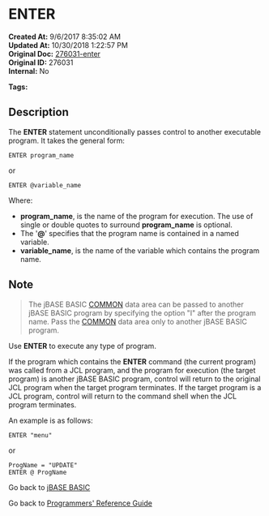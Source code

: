 # ENTER

**Created At:** 9/6/2017 8:35:02 AM  
**Updated At:** 10/30/2018 1:22:57 PM  
**Original Doc:** [276031-enter](https://docs.jbase.com/36868-jbase-basic/276031-enter)  
**Original ID:** 276031  
**Internal:** No  

**Tags:**
<badge text='program execution' vertical='middle' />

## Description

The **ENTER** statement unconditionally passes control to another executable program. It takes the general form:

```
ENTER program_name
```

or

```
ENTER @variable_name
```

Where:

- **program\_name**, is the name of the program for execution. The use of single or double quotes to surround **program\_name** is optional.
- The '**@**' specifies that the program name is contained in a named variable.
- **variable\_name**, is the name of the variable which contains the program name.

## Note

> The jBASE BASIC [COMMON](./../common) data area can be passed to another jBASE BASIC program by specifying the option "I" after the program name. Pass the [COMMON](./../common) data area only to another jBASE BASIC program.

Use **ENTER** to execute any type of program.

If the program which contains the **ENTER** command (the current program) was called from a JCL program, and the program for execution (the target program) is another jBASE BASIC program, control will return to the original JCL program when the target program terminates. If the target program is a JCL program, control will return to the command shell when the JCL program terminates.

An example is as follows:

```
ENTER "menu"
```

or

```
ProgName = "UPDATE"
ENTER @ ProgName
```

Go back to [jBASE BASIC](./../README.md)

Go back to [Programmers' Reference Guide](./../../reference-guides/jbc/README.md)
